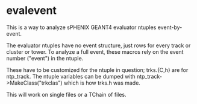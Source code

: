 # evalevent

This is a way to analyze sPHENIX GEANT4 evaluator ntuples event-by-event.

The evaluator ntuples have no event structure, just rows for every track or cluster or tower.
To analyze a full event, these macros rely on the event number ("event") in the ntuple.

These have to be customized for the ntuple in question; trks.{C,h} are for ntp_track.  The
ntuple variables can be dumped with ntp_track->MakeClass("trkclas") which is how trks.h was
made.

This will work on single files or a TChain of files.

